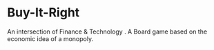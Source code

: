 # Buy-It-Right
An intersection of Finance &amp; Technology . A Board game based on the economic idea of a monopoly. 
